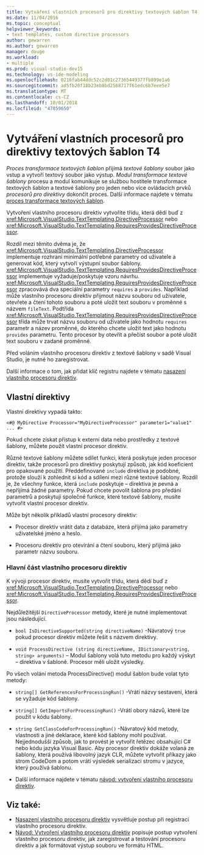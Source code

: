 ```yaml
---
title: Vytváření vlastních procesorů pro direktivy textových šablon T4
ms.date: 11/04/2016
ms.topic: conceptual
helpviewer_keywords:
- text templates, custom directive processors
author: gewarren
ms.author: gewarren
manager: douge
ms.workload:
- multiple
ms.prod: visual-studio-dev15
ms.technology: vs-ide-modeling
ms.openlocfilehash: 0216fab44ddc52c2d01c27365449377fb899e1a6
ms.sourcegitcommit: ad5fb20f18b23eb8bd2568717f61edc6b7eee5e7
ms.translationtype: MT
ms.contentlocale: cs-CZ
ms.lasthandoff: 10/01/2018
ms.locfileid: "47859650"
---
```

# <a name="creating-custom-t4-text-template-directive-processors"></a>Vytváření vlastních procesorů pro direktivy textových šablon T4

*Proces transformace textových šablon* přijímá *textové šablony* soubor jako vstup a vytvoří textový soubor jako výstup. *Modul transformace textové šablony* procesu a modul komunikuje se službou hostitele transformace textových šablon a textové šablony pro jeden nebo více ovládacích prvků *procesorů pro direktivy* dokončit proces. Další informace najdete v tématu [proces transformace textových šablon](../modeling/the-text-template-transformation-process.md).

Vytvoření vlastního procesoru direktiv vytvoříte třídu, která dědí buď z <xref:Microsoft.VisualStudio.TextTemplating.DirectiveProcessor> nebo <xref:Microsoft.VisualStudio.TextTemplating.RequiresProvidesDirectiveProcessor>.

Rozdíl mezi těmito dvěma je, že <xref:Microsoft.VisualStudio.TextTemplating.DirectiveProcessor> implementuje rozhraní minimální potřebné parametry od uživatele a generovat kód, který vytvoří výstupní soubor šablony. <xref:Microsoft.VisualStudio.TextTemplating.RequiresProvidesDirectiveProcessor> implementuje vyžaduje/poskytuje vzoru návrhu. <xref:Microsoft.VisualStudio.TextTemplating.RequiresProvidesDirectiveProcessor> zpracovává dva speciální parametry `requires` a `provides`.  Například může vlastního procesoru direktiv přijmout názvu souboru od uživatele, otevřete a čtení tohoto souboru a poté uložit text souboru v proměnné s názvem `fileText`. Podtřída <xref:Microsoft.VisualStudio.TextTemplating.RequiresProvidesDirectiveProcessor> třída může trvat názvu souboru od uživatele jako hodnotu `requires` parametr a název proměnné, do kterého chcete uložit text jako hodnotu `provides` parametru. Tento procesor by otevřít a přečíst soubor a poté uložit text souboru v zadané proměnné.

Před voláním vlastního procesoru direktiv z textové šablony v sadě Visual Studio, je nutné ho zaregistrovat.

Další informace o tom, jak přidat klíč registru najdete v tématu [nasazení vlastního procesoru direktiv](../modeling/deploying-a-custom-directive-processor.md).

## <a name="custom-directives"></a>Vlastní direktivy

Vlastní direktivy vypadá takto:

`<#@ MyDirective Processor="MyDirectiveProcessor" parameter1="value1" ... #>`

Pokud chcete získat přístup k externí data nebo prostředky z textové šablony, můžete použít vlastní procesor direktiv.

Různé textové šablony můžete sdílet funkci, která poskytuje jeden procesor direktiv, takže procesorů pro direktivy poskytují způsob, jak kód koeficient pro opakované použití. Předdefinované `include` direktiva je podobné, protože slouží k zohlednit si kód a sdílení mezi různé textové šablony. Rozdíl je, že všechny funkce, která `include` poskytuje – direktiva je pevná a nepřijímá žádné parametry. Pokud chcete povolit šablona pro předání parametrů a poskytují společné funkce, které textové šablony, musíte vytvořit vlastní procesor direktiv.

Může být několik příkladů vlastní procesory direktiv:

-   Procesor direktiv vrátit data z databáze, která přijímá jako parametry uživatelské jméno a heslo.

-   Procesoru direktiv pro otevírání a čtení souboru, který přijímá jako parametr názvu souboru.

### <a name="principal-parts-of-a-custom-directive-processor"></a>Hlavní část vlastního procesoru direktiv

K vývoji procesor direktiv, musíte vytvořit třídu, která dědí buď z <xref:Microsoft.VisualStudio.TextTemplating.DirectiveProcessor> nebo <xref:Microsoft.VisualStudio.TextTemplating.RequiresProvidesDirectiveProcessor>.

Nejdůležitější `DirectiveProcessor` metody, které je nutné implementovat jsou následující.

-   `bool IsDirectiveSupported(string directiveName)` -Návratový `true` pokud procesor direktiv můžete řešit s názvem direktivy.

-   `void ProcessDirective (string directiveName, IDictionary<string, string> arguments)` – Modul šablony volá tuto metodu pro každý výskyt – direktiva v šabloně. Procesor měli uložit výsledky.

Po všech volání metoda ProcessDirective() modul šablon bude volat tyto metody:

-   `string[] GetReferencesForProcessingRun()` -Vrátí názvy sestavení, která se vyžaduje kód šablony.

-   `string[] GetImportsForProcessingRun()` -Vrátí obory názvů, které lze použít v kódu šablony.

-   `string GetClassCodeForProcessingRun()` -Návratový kód metody, vlastnosti a jiné deklarace, které kód šablony mohl používat. Nejjednodušší způsob, jak to provést je vytvořit řetězec obsahující C# nebo kódu jazyka Visual Basic. Aby procesor direktiv dokáže volaná ze šablony, která používá libovolný jazyk CLR, můžete vytvořit příkazy jako strom CodeDom a potom vrátí výsledek serializaci stromu v jazyce, který používá šablonu.

-   Další informace najdete v tématu [návod: vytvoření vlastního procesoru direktiv](../modeling/walkthrough-creating-a-custom-directive-processor.md).

## <a name="see-also"></a>Viz také:

- [Nasazení vlastního procesoru direktiv](../modeling/deploying-a-custom-directive-processor.md) vysvětluje postup při registraci vlastního procesoru direktiv.
- [Návod: Vytvoření vlastního procesoru direktiv](../modeling/walkthrough-creating-a-custom-directive-processor.md) popisuje postup vytvoření vlastního procesoru direktiv, jak zaregistrovat a testování procesoru direktiv a jak formátovat výstup souboru ve formátu HTML.